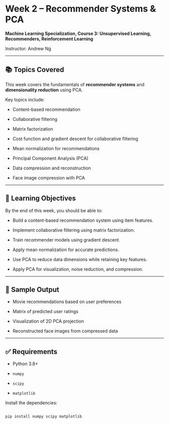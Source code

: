 # Week 2 – Recommender Systems & PCA  

**Machine Learning Specialization, Course 3: Unsupervised Learning, Recommenders, Reinforcement Learning**  

Instructor: Andrew Ng



---



## 📚 Topics Covered  

This week covers the fundamentals of **recommender systems** and **dimensionality reduction** using PCA.



Key topics include:



- Content-based recommendation

- Collaborative filtering

- Matrix factorization

- Cost function and gradient descent for collaborative filtering

- Mean normalization for recommendations

- Principal Component Analysis (PCA)

- Data compression and reconstruction

- Face image compression with PCA



---



## 🧠 Learning Objectives  

By the end of this week, you should be able to:



- Build a content-based recommendation system using item features.

- Implement collaborative filtering using matrix factorization.

- Train recommender models using gradient descent.

- Apply mean normalization for accurate predictions.

- Use PCA to reduce data dimensions while retaining key features.

- Apply PCA for visualization, noise reduction, and compression.



---



## 🧪 Sample Output  

- Movie recommendations based on user preferences

- Matrix of predicted user ratings

- Visualization of 2D PCA projection

- Reconstructed face images from compressed data



---



## ✅ Requirements



- Python 3.8+  

- `numpy`  

- `scipy`  

- `matplotlib`



Install the dependencies:



```bash

pip install numpy scipy matplotlib



